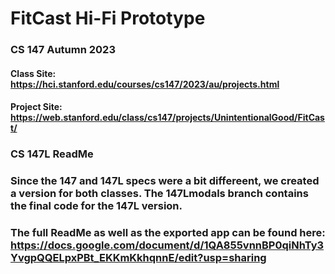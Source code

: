 # FitCast Hi-Fi Prototype
### CS 147 Autumn 2023
#### Class Site: https://hci.stanford.edu/courses/cs147/2023/au/projects.html
#### Project Site: https://web.stanford.edu/class/cs147/projects/UnintentionalGood/FitCast/


### CS 147L ReadMe
### Since the 147 and 147L specs were a bit differeent, we created a version for both classes. The 147Lmodals branch contains the final code for the 147L version.
### The full ReadMe as well as the exported app can be found here: https://docs.google.com/document/d/1QA855vnnBP0qiNhTy3YvgpQQELpxPBt_EKKmKkhqnnE/edit?usp=sharing

